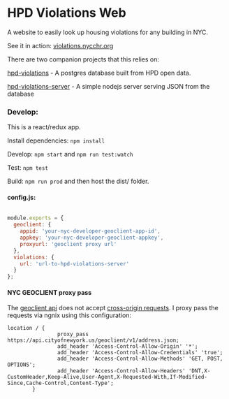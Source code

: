 # HPD Violations Web

A website to easily look up housing violations for any building in NYC.

See it in action: [violations.nycchr.org](https://violations.nycchr.org/)

There are two companion projects that this relies on:

[hpd-violations](https://github.com/aepyornis/hpd-violations) - A postgres database built from HPD open data.

[hpd-violations-server](https://github.com/aepyornis/hpd-violations-server) - A simple nodejs server serving JSON from the database

### Develop:

This is a react/redux app. 

Install dependencies: ``` npm install ```

Develop: ``` npm start ``` and ``` npm run test:watch ``` 

Test: ``` npm test ```

Build: ``` npm run prod ``` and then host the dist/ folder.

#### config.js:

``` javascript

module.exports = {
  geoclient: {
    appid: 'your-nyc-developer-geoclient-app-id',
    appkey: 'your-nyc-developer-geoclient-appkey',
    proxyurl: 'geoclient proxy url'
  },
  violations: {
    url: 'url-to-hpd-violations-server'
  }
};


```

#### NYC GEOCLIENT proxy pass

The [geoclient api](https://api.cityofnewyork.us/geoclient/v1/doc) does not accept [cross-origin requests](http://enable-cors.org/). I proxy pass the requests via ngnix using this configuration:

``` 
location / {
                proxy_pass https://api.cityofnewyork.us/geoclient/v1/address.json;
                add_header 'Access-Control-Allow-Origin' '*';
                add_header 'Access-Control-Allow-Credentials' 'true';
                add_header 'Access-Control-Allow-Methods' 'GET, POST, OPTIONS';
                add_header 'Access-Control-Allow-Headers' 'DNT,X-CustomHeader,Keep-Alive,User-Agent,X-Requested-With,If-Modified-Since,Cache-Control,Content-Type';
        }

```





